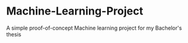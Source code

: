 # Machine-Learning-Project
A simple proof-of-concept Machine learning project for my Bachelor's thesis
